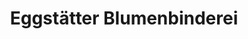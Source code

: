 ---
title: "Eggstätter Blumenbinderei"
url: /eggstaett/eggstaetter-blumenbinderei/
shop: Garten-Center
---